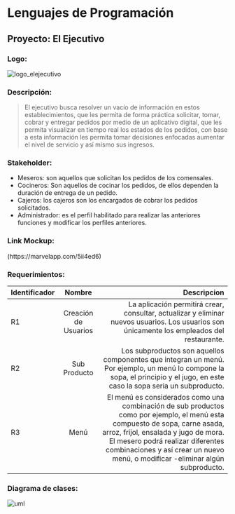 # Lenguajes de Programación
## Proyecto: El Ejecutivo
### Logo:
![logo_elejecutivo](https://user-images.githubusercontent.com/64174795/80047363-d8971500-84d2-11ea-82a2-2978e145afd8.jpg)

### Descripción:
>El ejecutivo busca resolver un vacío de información en estos establecimientos, que les permita de forma práctica solicitar, tomar, cobrar y entregar pedidos por medio de un aplicativo digital, que les permita visualizar en tiempo real los estados de los pedidos, con base a esta información les permita tomar decisiones enfocadas aumentar el nivel de servicio y así mismo sus ingresos.

### Stakeholder:
* Meseros: son aquellos que solicitan los pedidos de los comensales.
* Cocineros: Son aquellos de cocinar los pedidos, de ellos dependen la duración de entrega de un pedido.
* Cajeros: los cajeros son los encargados de cobrar los pedidos solicitados.
* Administrador: es el perfil habilitado para realizar las anteriores funciones y modificar los perfiles anteriores.

### Link Mockup:
<Link>(https://marvelapp.com/5ii4ed6)
  
### Requerimientos:

| Identificador  | Nombre  | Descripcion |
| :------------ |:---------------:| -----:|
R1 | Creación de Usuarios | La aplicación permitirá crear, consultar, actualizar y eliminar nuevos usuarios. Los usuarios son únicamente los empleados del restaurante.|
R2 | Sub Producto | Los subproductos son aquellos componentes que integran un menú. Por ejemplo, un menú lo compone la sopa, el principio y el jugo, en este caso la sopa seria un subproducto. |
R3 | Menú | El menú es considerados como una combinación de sub productos como por ejemplo, el menú esta compuesto de sopa, carne asada, arroz, frijol, ensalada y jugo de mora.  El mesero podrá realizar diferentes combinaciones y así crear un nuevo menú, o modificar -eliminar algún subproducto. |


### Diagrama de clases:
![uml](https://user-images.githubusercontent.com/64174795/80048827-e8185d00-84d6-11ea-89ab-a96151dfaa35.png)

